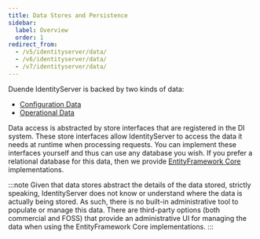 ```yaml
---
title: Data Stores and Persistence
sidebar:
  label: Overview
  order: 1
redirect_from:
  - /v5/identityserver/data/
  - /v6/identityserver/data/
  - /v7/identityserver/data/
---
```


Duende IdentityServer is backed by two kinds of data:

* [Configuration Data](configuration)
* [Operational Data](operational)

Data access is abstracted by store interfaces that are registered in the DI system.
These store interfaces allow IdentityServer to access the data it needs at runtime when processing requests.
You can implement these interfaces yourself and thus can use any database you wish.
If you prefer a relational database for this data, then we provide [EntityFramework Core](ef) implementations.

:::note
Given that data stores abstract the details of the data stored, strictly speaking, IdentityServer does not know or
understand where the data is actually being stored.
As such, there is no built-in administrative tool to populate or manage this data.
There are third-party options (both commercial and FOSS) that provide an administrative UI for managing the data when
using the EntityFramework Core implementations.
:::
